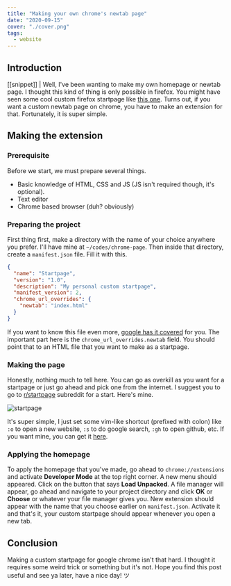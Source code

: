 ```yaml
---
title: "Making your own chrome's newtab page"
date: "2020-09-15"
cover: "./cover.png"
tags:
  - website
---
```


## Introduction
[[snippet]]
| Well, I've been wanting to make my own homepage or newtab page. I thought this kind of thing is only possible in firefox. You might have seen some cool custom firefox startpage like [this one](https://www.reddit.com/r/startpages/comments/hfuoqg/a_simple_startpage_i_have_been_working_on). Turns out, if you want a custom newtab page on chrome, you have to make an extension for that. Fortunately, it is super simple.

## Making the extension
### Prerequisite
Before we start, we must prepare several things.

- Basic knowledge of HTML, CSS and JS (JS isn't required though, it's optional).
- Text editor
- Chrome based browser (duh? obviously)

### Preparing the project
First thing first, make a directory with the name of your choice anywhere you prefer. I'll have mine at `~/codes/chrome-page`. Then inside that directory, create a `manifest.json` file. Fill it with this.

```json
{
  "name": "Startpage",
  "version": "1.0",
  "description": "My personal custom startpage",
  "manifest_version": 2,
  "chrome_url_overrides": {
    "newtab": "index.html"
  }
}
```

If you want to know this file even more, [google has it covered](https://developer.chrome.com/extensions/manifest) for you. The important part here is the `chrome_url_overrides.newtab` field. You should point that to an HTML file that you want to make as a startpage.

### Making the page
Honestly, nothing much to tell here. You can go as overkill as you want for a startpage or just go ahead and pick one from the internet. I suggest you to go to [r/startpage](https://reddit.com/r/startpage) subreddit for a start. Here's mine.

![startpage](https://res.cloudinary.com/irrellia/image/upload/v1600156026/chrome%20page/image_7_saifzs.png)

It's super simple, I just set some vim-like shortcut (prefixed with colon) like `:o` to open a new website, `:s` to do google search, `:gh` to open github, etc. If you want mine, you can get it [here](http://github.com/elianiva/dotfiles/blob/master/codes/chrome-page).

### Applying the homepage
To apply the homepage that you've made, go ahead to `chrome://extensions` and activate **Developer Mode** at the top right corner. A new menu should appeared. Click on the button that says **Load Unpacked**. A file manager will appear, go ahead and navigate to your project directory and click **OK** or **Choose** or whatever your file manager gives you. New extension should appear with the name that you choose earlier on `manifest.json`. Activate it and that's it, your custom startpage should appear whenever you open a new tab.

## Conclusion
Making a custom startpage for google chrome isn't that hard. I thought it requires some weird trick or something but it's not. Hope you find this post useful and see ya later, have a nice day! ツ
